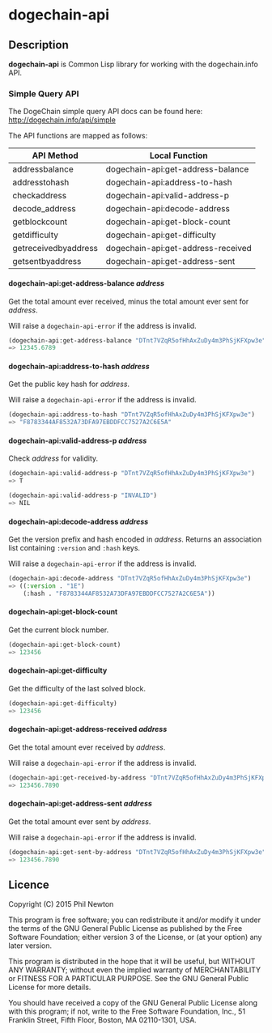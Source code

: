 # dogechain-api

## Description

**dogechain-api** is Common Lisp library for working with the dogechain.info
API.

### Simple Query API

The DogeChain simple query API docs can be found here:
http://dogechain.info/api/simple

The API functions are mapped as follows:

API Method           | Local Function
---------------------|--------------------------------------
addressbalance       | dogechain-api:get-address-balance
addresstohash        | dogechain-api:address-to-hash
checkaddress         | dogechain-api:valid-address-p
decode_address       | dogechain-api:decode-address
getblockcount        | dogechain-api:get-block-count
getdifficulty        | dogechain-api:get-difficulty
getreceivedbyaddress | dogechain-api:get-address-received
getsentbyaddress     | dogechain-api:get-address-sent


#### dogechain-api:get-address-balance *address*

Get the total amount ever received, minus the total amount ever sent for
*address*.

Will raise a `dogechain-api-error` if the address is invalid.

```lisp
(dogechain-api:get-address-balance "DTnt7VZqR5ofHhAxZuDy4m3PhSjKFXpw3e")
=> 12345.6789
```

#### dogechain-api:address-to-hash *address*

Get the public key hash for *address*.

Will raise a `dogechain-api-error` if the address is invalid.

```lisp
(dogechain-api:address-to-hash "DTnt7VZqR5ofHhAxZuDy4m3PhSjKFXpw3e")
=> "F8783344AF8532A73DFA97EBDDFCC7527A2C6E5A"
```

#### dogechain-api:valid-address-p *address*

Check *address* for validity.

```lisp
(dogechain-api:valid-address-p "DTnt7VZqR5ofHhAxZuDy4m3PhSjKFXpw3e")
=> T

(dogechain-api:valid-address-p "INVALID")
=> NIL
```

#### dogechain-api:decode-address *address*

Get the version prefix and hash encoded in *address*. Returns an association
list containing `:version` and `:hash` keys.

Will raise a `dogechain-api-error` if the address is invalid.

```lisp
(dogechain-api:decode-address "DTnt7VZqR5ofHhAxZuDy4m3PhSjKFXpw3e")
=> ((:version . "1E")
    (:hash . "F8783344AF8532A73DFA97EBDDFCC7527A2C6E5A"))
```

#### dogechain-api:get-block-count

Get the current block number.

```lisp
(dogechain-api:get-block-count)
=> 123456
```

#### dogechain-api:get-difficulty

Get the difficulty of the last solved block.

```lisp
(dogechain-api:get-difficulty)
=> 123456
```

#### dogechain-api:get-address-received *address*

Get the total amount ever received by *address*.

Will raise a `dogechain-api-error` if the address is invalid.

```lisp
(dogechain-api:get-received-by-address "DTnt7VZqR5ofHhAxZuDy4m3PhSjKFXpw3e")
=> 123456.7890
```

#### dogechain-api:get-address-sent *address*

Get the total amount ever sent by *address*.

Will raise a `dogechain-api-error` if the address is invalid.

```lisp
(dogechain-api:get-sent-by-address "DTnt7VZqR5ofHhAxZuDy4m3PhSjKFXpw3e")
=> 123456.7890
```


## Licence

Copyright (C) 2015 Phil Newton

This program is free software; you can redistribute it and/or modify it under
the terms of the GNU General Public License as published by the Free Software
Foundation; either version 3 of the License, or (at your option) any later
version.

This program is distributed in the hope that it will be useful, but WITHOUT ANY
WARRANTY; without even the implied warranty of MERCHANTABILITY or FITNESS FOR A
PARTICULAR PURPOSE. See the GNU General Public License for more details.

You should have received a copy of the GNU General Public License along with
this program; if not, write to the Free Software Foundation, Inc., 51 Franklin
Street, Fifth Floor, Boston, MA 02110-1301, USA.
